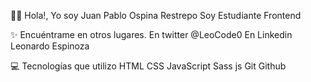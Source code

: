 👋🏻 Hola!, Yo soy Juan Pablo Ospina Restrepo
Soy Estudiante Frontend


✨ Encuéntrame en otros lugares.
En twitter @LeoCode0
En Linkedin Leonardo Espinoza

💻 Tecnologías que utilizo
HTML CSS JavaScript Sass js Git Github
